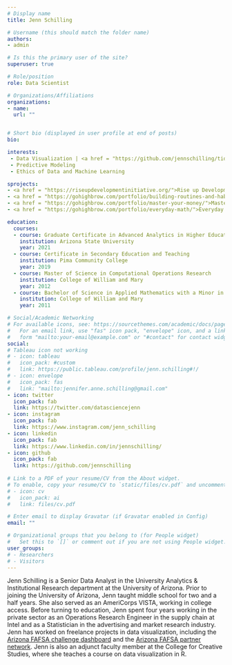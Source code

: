 ```yaml
---
# Display name
title: Jenn Schilling

# Username (this should match the folder name)
authors:
- admin

# Is this the primary user of the site?
superuser: true

# Role/position
role: Data Scientist

# Organizations/Affiliations
organizations:
- name: 
  url: ""


# Short bio (displayed in user profile at end of posts)
bio: 

interests:
 - Data Visualization | <a href = "https://github.com/jennschilling/tidytuesday-2021/blob/main/README.md">Data Viz in R</a> | <a href = "https://public.tableau.com/profile/jenn.schilling#!/">Data Viz in Tableau</a>
 - Predictive Modeling
 - Ethics of Data and Machine Learning

sprojects:
- <a href = "https://riseupdevelopmentinitiative.org/">Rise up Development Initiative</a>, a non-profit organization for community-based reproductive health empowerment in Uganda
- <a href = "https://gohighbrow.com/portfolio/building-routines-and-habits/">Building Routines and Habits</a>, a course on creating sustainable routines and habits
- <a href = "https://gohighbrow.com/portfolio/master-your-money/">Master Your Money</a>, a course on personal finance
- <a href = "https://gohighbrow.com/portfolio/everyday-math/">Everyday Math</a>, a course on everyday mathematics

education:
  courses:
  - course: Graduate Certificate in Advanced Analytics in Higher Education
    institution: Arizona State University
    year: 2021
  - course: Certificate in Secondary Education and Teaching
    institution: Pima Community College
    year: 2019
  - course: Master of Science in Computational Operations Research
    institution: College of William and Mary
    year: 2012
  - course: Bachelor of Science in Applied Mathematics with a Minor in Computer Science
    institution: College of William and Mary
    year: 2011

# Social/Academic Networking
# For available icons, see: https://sourcethemes.com/academic/docs/page-builder/#icons
#   For an email link, use "fas" icon pack, "envelope" icon, and a link in the
#   form "mailto:your-email@example.com" or "#contact" for contact widget.
social:
# Tableau icon not working
# - icon: tableau
#   icon_pack: #custom
#   link: https://public.tableau.com/profile/jenn.schilling#!/
# - icon: envelope
#   icon_pack: fas
#   link: "mailto:jennifer.anne.schilling@gmail.com"
- icon: twitter
  icon_pack: fab
  link: https://twitter.com/datasciencejenn
- icon: instagram
  icon_pack: fab
  link: https://www.instagram.com/jenn_schilling 
- icon: linkedin
  icon_pack: fab
  link: https://www.linkedin.com/in/jennschilling/
- icon: github
  icon_pack: fab
  link: https://github.com/jennschilling
  
# Link to a PDF of your resume/CV from the About widget.
# To enable, copy your resume/CV to `static/files/cv.pdf` and uncomment the lines below.
# - icon: cv
#   icon_pack: ai
#   link: files/cv.pdf

# Enter email to display Gravatar (if Gravatar enabled in Config)
email: ""

# Organizational groups that you belong to (for People widget)
#   Set this to `[]` or comment out if you are not using People widget.
user_groups:
# - Researchers
# - Visitors
---
```


Jenn Schilling is a Senior Data Analyst in the University Analytics & Institutional Research department at the University of Arizona. Prior to joining the University of Arizona, Jenn taught middle school for two and a half years. She also served as an AmeriCorps VISTA, working in college access. Before turning to education, Jenn spent four years working in the private sector as an Operations Research Engineer in the supply chain at Intel and as a Statistician in the advertising and market research industry. Jenn has worked on freelance projects in data visualization, including the [Arizona FAFSA challenge dashboard](https://fafsachallenge.az.gov/dashboard) and the [Arizona FAFSA partner network](https://fafsachallenge.az.gov/dashboards/fafsa-partner-network). Jenn is also an adjunct faculty member at the College for Creative Studies, where she teaches a course on data visualization in R.

